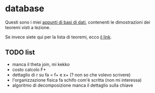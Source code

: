 # database

Questi sono i miei [appunti di basi di dati](https://ph04.github.io/database/html/index.html), contenenti le dimostrazioni dei teoremi visti a lezione.

Se invece siete qui per la lista di teoremi, ecco [il link](https://ph04.github.io/database/html/everything.html).

## TODO list

- manca il theta join, mi kekko
- costo calcolo F+
- dettaglio di r su fa = f+ e x+ (? non so che volevo scrivere)
- l'organizzazione fisica fa schifo com'è scritta (non mi interessa) 
- algoritmo di decomposizione manca il dettaglio sulla chiave

